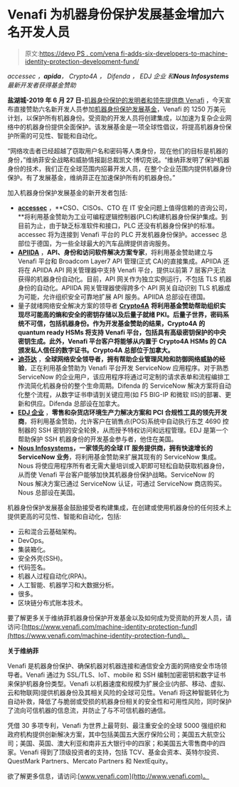 # Venafi 为机器身份保护发展基金增加六名开发人员

> 原文:[https://devo PS . com/vena fi-adds-six-developers-to-machine-identity-protection-development-fund/](https://devops.com/venafi-adds-six-developers-to-machine-identity-protection-development-fund/)

*accessec* *，**apida**，* *Crypto4A* *，* *Difenda* *，* *EDJ 企业* *和**Nous Infosystems**最新开发者获得基金赞助*

**盐湖城-2019 年 6 月 27 日-**[机器身份保护的发明者和领先提供商 Venafi](https://www.venafi.com) ，今天宣布直接赞助六名新开发人员参加[机器身份保护发展基金](https://www.venafi.com/machine-identity-protection-fund)，Venafi 的 1250 万美元计划，以保护所有机器身份。受资助的开发人员将创建集成，以加速为复杂企业网络中的机器身份提供全面保护。该发展基金是一项全球性倡议，将提高机器身份保护所需的可见性、智能和自动化。

“网络攻击者已经超越了窃取用户名和密码等人类身份，现在他们的目标是机器的身份，”维纳菲安全战略和威胁情报副总裁凯文·博切克说。“维纳菲发明了保护机器身份的技术，我们正在全球范围内招募开发人员，在整个企业范围内提供机器身份保护。有了发展基金，维纳菲正在加速保护所有的机器身份。”

加入机器身份保护发展基金的新开发者包括:

*   [**accessec**](https://accessec.com/) ，**CSO、CISOs、CTO 在 IT 安全问题上值得信赖的咨询公司，**将利用基金赞助为工业可编程逻辑控制器(PLC)构建机器身份保护集成。到目前为止，由于缺乏标准软件和接口，PLC 还没有机器身份保护的标准。accessec 将为连接到 Venafi 平台的 PLC 开发机器身份保护。accessec 总部位于德国，为一些全球最大的汽车品牌提供咨询服务。
*   [**APIIDA**](https://apiida.com/) ，**API、身份和访问软件解决方案专家**，将利用基金赞助建立与 Venafi 平台和 Broadcom Layer7 API 管理(正式 CA)的直接集成。APIIDA 还将在 APIIDA API 网关管理器中支持 Venafi 平台，提供以前第 7 层客户无法获得的机器身份自动化。目前，API 网关作为独立实例运行，不包括 TLS 机器身份的自动化。APIIDA 网关管理器使得跨多个 API 网关自动识别 TLS 机器成为可能，允许组织安全可靠地扩展 API 服务。APIIDA 总部设在德国。
*   量子就绪网络安全解决方案的领导者 [**Crypto4A**](https://www.crypto4a.com/) **将利用基金赞助帮助组织实现尽可能高的熵和安全的密钥存储以及后量子就绪 PKI。后量子世界，密码系统不可信，包括机器身份。作为开发基金赞助的结果，Crypto4A 的 quantum ready HSMs 将支持 Venafi 平台，包括具有高级密钥保护的中央密钥生成。此外，Venafi 平台客户将能够从内置于 Crypto4A HSMs 的 CA 颁发私人信任的数字证书。Crypto4A 总部位于加拿大。**
*   [**迪芬达**](https://www.difenda.com/) ，**全球网络安全领导者，拥有帮助企业管理风险和防御网络威胁的经验**，正在利用基金赞助为 Venafi 平台开发 ServiceNow 应用程序。对于熟悉 ServiceNow 的企业用户，该应用程序将通过可定制的请求表单和流程编排工作流简化机器身份的整个生命周期。Difenda 的 ServiceNow 解决方案将自动化整个流程，从数字证书申请到关键应用(如 F5 BIG-IP 和微软 IIS)的部署、更新和供应。Difenda 总部设在加拿大。
*   [**EDJ 企业**](http://www.edj.com/) ，**零售和杂货店环境生产力解决方案和 PCI 合规性工具的领先开发商**，将利用基金赞助，允许客户在销售点(POS)系统中自动执行东芝 4690 控制器的 SSH 密钥的安全轮换，从而授予特权访问和远程管理。EDJ 是第一个帮助保护 SSH 机器身份的开发基金参与者，他住在美国。
*   [**Nous Infosystems**](https://www.nousinfosystems.com/)**，一家领先的全球 IT 服务提供商，拥有快速增长的 ServiceNow 业务**，将利用基金赞助来扩展其现有的 ServiceNow 集成。Nous 将使应用程序所有者无需大量培训或入职即可轻松自助获取机器身份，从而使 Venafi 平台客户能够加快其机器身份保护战略。ServiceNow 的 Nous 解决方案已通过 ServiceNow 认证，可通过 ServiceNow 商店购买。Nous 总部设在美国。

机器身份保护发展基金鼓励接受者构建集成，在创建或使用机器身份的任何技术上提供更高的可见性、智能和自动化，包括:

*   云和混合云基础架构。
*   DevOps。
*   集装箱化。
*   安全外壳(SSH)。
*   代码签名。
*   机器人过程自动化(RPA)。
*   人工智能、机器学习和大数据分析。
*   很多。
*   区块链分布式账本技术。

要了解更多关于维纳菲机器身份保护开发基金以及如何成为受资助的开发人员，请访问:[https://www.venafi.com/machine-identity-protection-fund](https://www.venafi.com/machine-identity-protection-fund)。

**关于维纳菲**

Venafi 是机器身份保护、确保机器对机器连接和通信安全方面的网络安全市场领导者。Venafi 通过为 SSL/TLS、IoT、mobile 和 SSH 编制加密密钥和数字证书来保护机器身份类型。Venafi 以机器速度和规模为扩展企业(内部、移动、虚拟、云和物联网)提供机器身份及其相关风险的全球可见性。Venafi 将这种智能转化为自动补救，降低了与脆弱或受损的机器身份相关的安全性和可用性风险，同时保护了流向可信机器的信息流，并防止了与不可信机器的通信。

凭借 30 多项专利，Venafi 为世界上最苛刻、最注重安全的全球 5000 强组织和政府机构提供创新解决方案，其中包括美国五大医疗保险公司；美国五大航空公司；美国、英国、澳大利亚和南非五大银行中的四家；和美国五大零售商中的四家。Venafi 得到了顶级投资者的支持，包括 TCV、基金会资本、英特尔投资、QuestMark Partners、Mercato Partners 和 NextEquity。

欲了解更多信息，请访问:[www.venafi.com](http://www.venafi.com)。